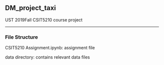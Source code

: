 ## DM_project_taxi
UST 2019Fall CSIT5210 course project

***

### File Structure

CSIT5210 Assignment.ipynb: assignment file

data directory: contains relevant data files
